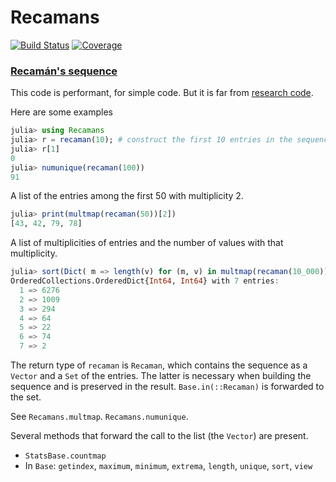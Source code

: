 # Recamans

[![Build Status](https://github.com/jlapeyre/Recamans.jl/actions/workflows/CI.yml/badge.svg?branch=main)](https://github.com/jlapeyre/Recamans.jl/actions/workflows/CI.yml?query=branch%3Amain)
[![Coverage](https://codecov.io/gh/jlapeyre/Recamans.jl/branch/main/graph/badge.svg)](https://codecov.io/gh/jlapeyre/Recamans.jl)

### [Recamán's sequence](https://en.wikipedia.org/wiki/Recam%C3%A1n%27s_sequence)

This code is performant, for simple code. But it is far from [research code](https://benchaffin.com/).

Here are some examples
```julia
julia> using Recamans
julia> r = recaman(10); # construct the first 10 entries in the sequence
julia> r[1]
0
julia> numunique(recaman(100))
91
```

A list of the entries among the first 50 with multiplicity 2.
```julia
julia> print(multmap(recaman(50))[2])
[43, 42, 79, 78]
```

A list of multiplicities of entries and the number of values with that multiplicity.
```julia
julia> sort(Dict( m => length(v) for (m, v) in multmap(recaman(10_000))))
OrderedCollections.OrderedDict{Int64, Int64} with 7 entries:
  1 => 6276
  2 => 1009
  3 => 294
  4 => 64
  5 => 22
  6 => 74
  7 => 2
```

The return type of `recaman` is `Recaman`, which contains the sequence as a `Vector` and
a `Set` of the entries. The latter is necessary when building the sequence and is
preserved in the result. `Base.in(::Recaman)` is forwarded to the set.

See `Recamans.multmap`. `Recamans.numunique`.

Several methods that forward the call to the list (the `Vector`) are present.

* `StatsBase.countmap`
* In `Base`: `getindex`, `maximum`, `minimum`, `extrema`, `length`, `unique`, `sort`, `view`

